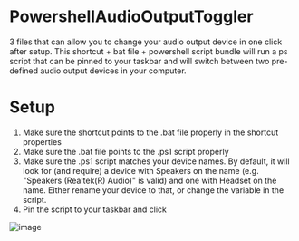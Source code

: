 # PowershellAudioOutputToggler
3 files that can allow you to change your audio output device in one click after setup.
This shortcut + bat file + powershell script bundle will run a ps script that can be pinned to your taskbar and will switch between two pre-defined audio output devices in your computer.
# Setup
1. Make sure the shortcut points to the .bat file properly in the shortcut properties
2. Make sure the .bat file points to the .ps1 script properly
3. Make sure the .ps1 script matches your device names. By default, it will look for (and require) a device with Speakers on the name (e.g. "Speakers (Realtek(R) Audio)" is valid) and one with Headset on the name.
Either rename your device to that, or change the variable in the script.
4. Pin the script to your taskbar and click

![image](https://github.com/user-attachments/assets/64c25728-ba27-4d47-a88f-5d9e3c946062)
